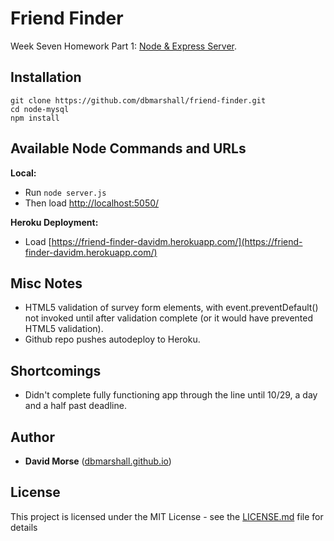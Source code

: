 # Friend Finder

Week Seven Homework Part 1: [Node & Express Server](http://ucb.bootcampcontent.com/UCB-Coding-Bootcamp/09-11-2017-UCB-Class-Repository-FSF-FT/blob/master/07-week/homework/part-1/homework_instructions.md).

## Installation

```
git clone https://github.com/dbmarshall/friend-finder.git
cd node-mysql
npm install
```

## Available Node Commands and URLs

**Local:** 

* Run `node server.js` 
* Then load [http://localhost:5050/](http://localhost:5050/)

**Heroku Deployment:** 

* Load [https://friend-finder-davidm.herokuapp.com/](https://friend-finder-davidm.herokuapp.com/)

## Misc Notes

* HTML5 validation of survey form elements, with event.preventDefault() not invoked until after validation complete (or it would have prevented HTML5 validation).
* Github repo pushes autodeploy to Heroku.

## Shortcomings

* Didn't complete fully functioning app through the line until 10/29, a day and a half past deadline.

## Author

* **David Morse** ([dbmarshall.github.io](https://dbmarshall.github.io))

## License

This project is licensed under the MIT License - see the [LICENSE.md](LICENSE.md) file for details

